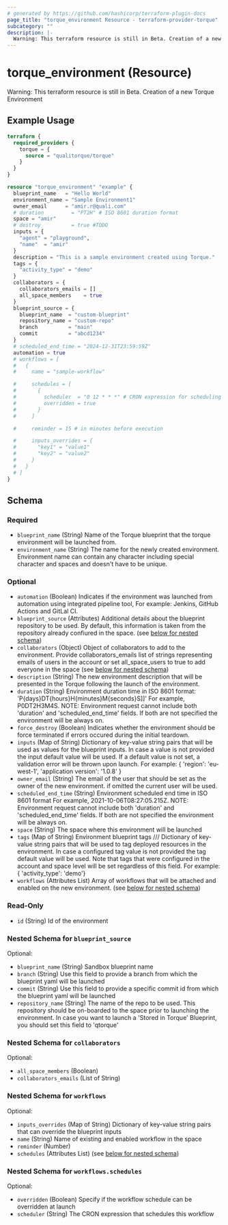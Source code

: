 ```yaml
---
# generated by https://github.com/hashicorp/terraform-plugin-docs
page_title: "torque_environment Resource - terraform-provider-torque"
subcategory: ""
description: |-
  Warning: This terraform resource is still in Beta. Creation of a new Torque Environment
---
```


# torque_environment (Resource)

Warning: This terraform resource is still in Beta. Creation of a new Torque Environment

## Example Usage

```terraform
terraform {
  required_providers {
    torque = {
      source = "qualitorque/torque"
    }
  }
}

resource "torque_environment" "example" {
  blueprint_name   = "Hello World"
  environment_name = "Sample Environment1"
  owner_email      = "amir.r@quali.com"
  # duration         = "PT2H" # ISO 8601 duration format
  space = "amir"
  # destroy          = true #TODO
  inputs = {
    "agent" = "playground",
    "name"  = "amir"
  }
  description = "This is a sample environment created using Torque."
  tags = {
    "activity_type" = "demo"
  }
  collaborators = {
    collaborators_emails = []
    all_space_members    = true
  }
  blueprint_source = {
    blueprint_name  = "custom-blueprint"
    repository_name = "custom-repo"
    branch          = "main"
    commit          = "abcd1234"
  }
  # scheduled_end_time = "2024-12-31T23:59:59Z"
  automation = true
  # workflows = [
  #   {
  #     name = "sample-workflow"

  #     schedules = [
  #       {
  #         scheduler  = "0 12 * * *" # CRON expression for scheduling
  #         overridden = true
  #       }
  #     ]

  #     reminder = 15 # in minutes before execution

  #     inputs_overrides = {
  #       "key1" = "value1"
  #       "key2" = "value2"
  #     }
  #   }
  # ]
}
```

<!-- schema generated by tfplugindocs -->
## Schema

### Required

- `blueprint_name` (String) Name of the Torque blueprint that the torque environment will be launched from.
- `environment_name` (String) The name for the newly created environment. Environment name can contain any character including special character and spaces and doesn't have to be unique.

### Optional

- `automation` (Boolean) Indicates if the environment was launched from automation using integrated pipeline tool, For example: Jenkins, GitHub Actions and GitLal CI.
- `blueprint_source` (Attributes) Additional details about the blueprint repository to be used. By default, this information is taken from the repository already confiured in the space. (see [below for nested schema](#nestedatt--blueprint_source))
- `collaborators` (Object) Object of collaborators to add to the environment. Provide collaborators_emails list of strings representing emails of users in the account or set all_space_users to true to add everyone in the space (see [below for nested schema](#nestedatt--collaborators))
- `description` (String) The new environment description that will be presented in the Torque following the launch of the environment.
- `duration` (String) Environment duration time in ISO 8601 format: 'P{days}DT{hours}H{minutes}M{seconds}S]]' For example, P0DT2H3M4S. NOTE: Environment request cannot include both 'duration' and 'scheduled_end_time' fields.  If both are not specified the environment will be always on.
- `force_destroy` (Boolean) Indicates whether the environment should be force terminated if errors occured during the initial teardown.
- `inputs` (Map of String) Dictionary of key-value string pairs that will be used as values for the blueprint inputs. In case a value is not provided the input default value will be used. If a default value is not set, a validation error will be thrown upon launch. For example: { 'region': 'eu-west-1', 'application version': '1.0.8' }
- `owner_email` (String) The email of the user that should be set as the owner of the new environment. if omitted the current user will be used.
- `scheduled_end_time` (String) Environment scheduled end time in ISO 8601 format For example, 2021-10-06T08:27:05.215Z. NOTE: Environment request cannot include both 'duration' and 'scheduled_end_time' fields. If both are not specified the environment will be always on.
- `space` (String) The space where this environment will be launched
- `tags` (Map of String) Environment blueprint tags /// Dictionary of key-value string pairs that will be used to tag deployed resources in the environment. In case a configured tag value is not provided the tag default value will be used. Note that tags that were configured in the account and space level will be set regardless of this field. For example: { 'activity_type': 'demo'}
- `workflows` (Attributes List) Array of workflows that will be attached and enabled on the new environment. (see [below for nested schema](#nestedatt--workflows))

### Read-Only

- `id` (String) Id of the environment

<a id="nestedatt--blueprint_source"></a>
### Nested Schema for `blueprint_source`

Optional:

- `blueprint_name` (String) Sandbox blueprint name
- `branch` (String) Use this field to provide a branch from which the blueprint yaml will be launched
- `commit` (String) Use this field to provide a specific commit id from which the blueprint yaml will be launched
- `repository_name` (String) The name of the repo to be used. This repository should be on-boarded to the space prior to launching the environment. In case you want to launch a 'Stored in Torque' Blueprint, you should set this field to 'qtorque'


<a id="nestedatt--collaborators"></a>
### Nested Schema for `collaborators`

Optional:

- `all_space_members` (Boolean)
- `collaborators_emails` (List of String)


<a id="nestedatt--workflows"></a>
### Nested Schema for `workflows`

Optional:

- `inputs_overrides` (Map of String) Dictionary of key-value string pairs that can override the blueprint inputs
- `name` (String) Name of existing and enabled workflow in the space
- `reminder` (Number)
- `schedules` (Attributes List) (see [below for nested schema](#nestedatt--workflows--schedules))

<a id="nestedatt--workflows--schedules"></a>
### Nested Schema for `workflows.schedules`

Optional:

- `overridden` (Boolean) Specify if the workflow schedule can be overridden at launch
- `scheduler` (String) The CRON expression that schedules this workflow
